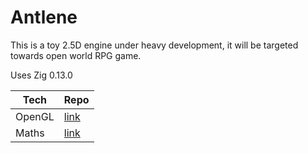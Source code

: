 # Antlene

This is a toy 2.5D engine under heavy development, it will be targeted towards open world RPG game.

Uses Zig 0.13.0

| Tech   | Repo                                                             |
|--------|------------------------------------------------------------------|
| OpenGL | [link](https://github.com/QuentinTessier/AntleneOpenGL)          |
| Maths  | [link](https://github.com/QuentinTessier/AntleneMath)            |